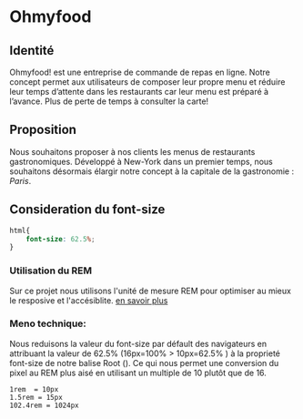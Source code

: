 # Ohmyfood

## Identité

Ohmyfood! est une entreprise de commande de repas en ligne. Notre concept permet aux
utilisateurs de composer leur propre menu et réduire leur temps d’attente dans les
restaurants car leur menu est préparé à l’avance. Plus de perte de temps à consulter la carte!

## Proposition

Nous souhaitons proposer à nos clients les menus de restaurants gastronomiques.
Développé à New-York dans un premier temps, nous souhaitons désormais élargir notre
concept à la capitale de la gastronomie : *Paris*.


## Consideration du font-size


```scss
html{
    font-size: 62.5%;
}
```

 ### Utilisation du REM
 Sur ce projet nous utilisons l'unité de mesure REM pour optimiser au mieux le resposive et l'accésiblite.
 [en savoir plus](https://connect.adfab.fr/dev/dev-front/unite-de-mesure-css-rem)


 ### Meno technique:
 Nous reduisons la valeur du font-size par défault des navigateurs en attribuant la valeur de 62.5% (16px=100% > 10px=62.5% ) à la proprieté font-size de notre balise Root (<html>).
 Ce qui nous permet une conversion du pixel au REM  plus aisé en utilisant un multiple de 10 plutôt que de 16.

 ```
 1rem  = 10px
 1.5rem = 15px
 102.4rem = 1024px 
 ```

 
  
  